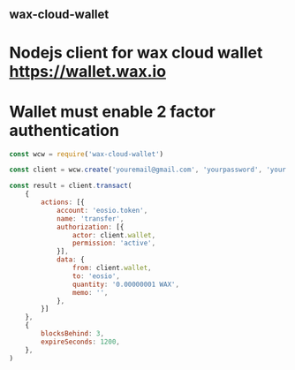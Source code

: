 ## wax-cloud-wallet

# Nodejs client for wax cloud wallet https://wallet.wax.io
# Wallet must enable 2 factor authentication

```javascript
const wcw = require('wax-cloud-wallet')

const client = wcw.create('youremail@gmail.com', 'yourpassword', 'your 2pa secrect key')

const result = client.transact(
    {
        actions: [{
            account: 'eosio.token',
            name: 'transfer',
            authorization: [{
                actor: client.wallet,
                permission: 'active',
            }],
            data: {
                from: client.wallet,
                to: 'eosio',
                quantity: '0.00000001 WAX',
                memo: '',
            },
        }]
    },
    {
        blocksBehind: 3,
        expireSeconds: 1200,
    },
)
```